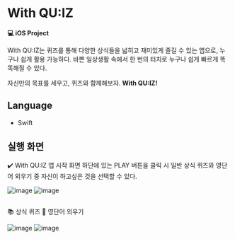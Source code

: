 # With QU:IZ
**💻 iOS Project**


With QU:IZ는 퀴즈를 통해 다양한 상식들을 넓히고 재미있게 즐길 수 있는 앱으로, 누구나 쉽게 활용 가능하다.
바쁜 일상생활 속에서 한 번의 터치로 누구나 쉽게 빠르게 똑똑해질 수 있다.

자신만의 목표를 세우고, 퀴즈와 함께해보자. **With QU:IZ!**

## Language

- Swift



## 실행 화면
✔️ With QU:IZ 앱 시작 화면 하단에 있는 PLAY 버튼을 클릭 시 일반 상식 퀴즈와 영단어 외우기 중 자신이 하고싶은 것을 선택할 수 있다.

![image](https://user-images.githubusercontent.com/89003891/178270478-63ca46b6-28a7-4af1-88d8-414b56472ecd.png)
![image](https://user-images.githubusercontent.com/89003891/178270491-69036411-4990-4204-9aec-4760b4f307ba.png)

##
📚 상식 퀴즈                                                                     📔 영단어 외우기

![image](https://user-images.githubusercontent.com/89003891/178270088-31e44d6e-52b9-4167-b60d-58a906202bc9.png)
![image](https://user-images.githubusercontent.com/89003891/178270103-8da511bd-4708-4e3b-9cc6-9cd2c79e6fe6.png)

